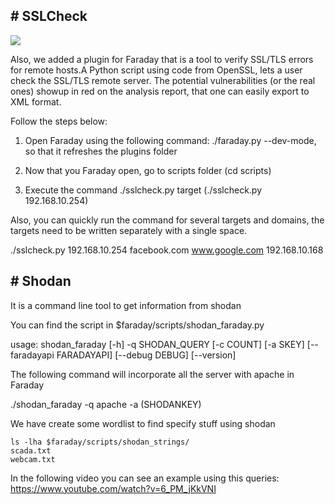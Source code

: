## # SSLCheck

![](https://raw.githubusercontent.com/wiki/infobyte/faraday/images/faraday_qt.png)

Also, we added a plugin for Faraday that is a tool to verify SSL/TLS errors for remote hosts.A Python script using code from OpenSSL, lets a user check the SSL/TLS remote server. The potential vulnerabilities (or the real ones) showup in red on the analysis report, that one can easily export to XML format.

Follow the steps below:

1. Open Faraday using the following command: ./faraday.py --dev-mode, so that it refreshes the plugins folder

2. Now that you Faraday open, go to scripts folder (cd scripts)

3. Execute the command ./sslcheck.py target (./sslcheck.py 192.168.10.254)

Also, you can quickly run the command for several targets and domains, the targets need to be written separately with a single space.

./sslcheck.py 192.168.10.254 facebook.com www.google.com 192.168.10.168

## # Shodan

It is a command line tool to get information from shodan

You can find the script in $faraday/scripts/shodan_faraday.py

usage: shodan_faraday [-h] -q SHODAN_QUERY [-c COUNT] [-a SKEY]
                      [--faradayapi FARADAYAPI] [--debug DEBUG] [--version]

The following command will incorporate all the server with apache in Faraday

./shodan_faraday -q apache -a (SHODANKEY)

We have create some wordlist to find specify stuff using shodan
```
ls -lha $faraday/scripts/shodan_strings/
scada.txt
webcam.txt 
```
In the following video you can see an example using this queries:
https://www.youtube.com/watch?v=6_PM_jKkVNI